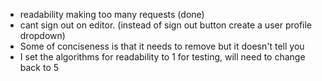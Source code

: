- readability making too many requests (done)
- cant sign out on editor. (instead of sign out button create a user profile dropdown)
- Some of conciseness is that it needs to remove but it doesn't tell you
- I set the algorithms for readability to 1 for testing, will need to change back to 5